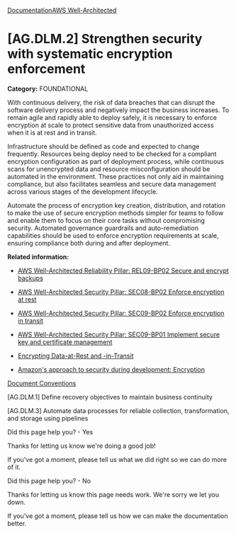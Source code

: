 [Documentation](/index.html)[AWS Well-Architected](devops-guidance.html)

# [AG.DLM.2] Strengthen security with systematic encryption enforcement

**Category:** FOUNDATIONAL

With continuous delivery, the risk of data breaches that can disrupt the software delivery process and negatively impact the business increases. To remain agile and rapidly able to deploy safely, it is necessary to enforce encryption at scale to protect sensitive data from unauthorized access when it is at rest and in transit.

Infrastructure should be defined as code and expected to change frequently. Resources being deploy need to be checked for a compliant encryption configuration as part of deployment process, while continuous scans for unencrypted data and resource misconfiguration should be automated in the environment. These practices not only aid in maintaining compliance, but also facilitates seamless and secure data management across various stages of the development lifecycle.

Automate the process of encryption key creation, distribution, and rotation to make the use of secure encryption methods simpler for teams to follow and enable them to focus on their core tasks without compromising security. Automated governance guardrails and auto-remediation capabilities should be used to enforce encryption requirements at scale, ensuring compliance both during and after deployment.

**Related information:**

* [AWS Well-Architected Reliability Pillar: REL09-BP02 Secure and encrypt backups](https://docs.aws.amazon.com/wellarchitected/latest/reliability-pillar/rel_backing_up_data_secured_backups_data.html)

* [AWS Well-Architected Security Pillar: SEC08-BP02 Enforce encryption at rest](https://docs.aws.amazon.com/wellarchitected/latest/security-pillar/sec_protect_data_rest_encrypt.html)

* [AWS Well-Architected Security Pillar: SEC09-BP02 Enforce encryption in transit](https://docs.aws.amazon.com/wellarchitected/latest/security-pillar/sec_protect_data_transit_encrypt.html)

* [AWS Well-Architected Security Pillar: SEC09-BP01 Implement secure key and certificate management](https://docs.aws.amazon.com/wellarchitected/latest/security-pillar/sec_protect_data_transit_key_cert_mgmt.html)

* [Encrypting Data-at-Rest and -in-Transit](https://docs.aws.amazon.com/whitepapers/latest/logical-separation/encrypting-data-at-rest-and--in-transit.html)

* [Amazon's approach to security during development: Encryption](https://youtu.be/NeR7FhHqDGQ?t=1646)


[Document Conventions](/general/latest/gr/docconventions.html)

\[AG.DLM.1] Define recovery objectives to maintain business continuity

\[AG.DLM.3] Automate data processes for reliable collection, transformation, and storage using pipelines

Did this page help you? - Yes

Thanks for letting us know we're doing a good job!

If you've got a moment, please tell us what we did right so we can do more of it.

Did this page help you? - No

Thanks for letting us know this page needs work. We're sorry we let you down.

If you've got a moment, please tell us how we can make the documentation better.</awsdocs-view></awsui-app-layout>